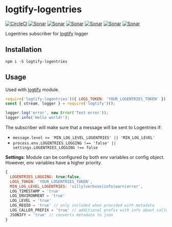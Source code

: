 # logtify-logentries
[![CircleCI](https://circleci.com/gh/dial-once/node-logtify-logentries.svg?style=svg)](https://circleci.com/gh/dial-once/node-logtify-logentries)
[![Sonar](http://proxy.dialonce.net/sonar/api/badges/gate?key=node-logtify-logentries)](http://sonar.dialonce.net/dashboard?id=node-logtify-logentries)
[![Sonar](http://proxy.dialonce.net/sonar/api/badges/measure?key=node-logtify-logentries&metric=ncloc)](http://sonar.dialonce.net/dashboard?id=node-logtify-logentries)
[![Sonar](http://proxy.dialonce.net/sonar/api/badges/measure?key=node-logtify-logentries&metric=coverage)](http://sonar.dialonce.net/dashboard?id=node-logtify-logentries)
[![Sonar](http://proxy.dialonce.net/sonar/api/badges/measure?key=node-logtify-logentries&metric=code_smells)](http://proxy.dialonce.net/sonar/api/badges/measure?key=node-logtify-logentries&metric=coverage)
[![Sonar](http://proxy.dialonce.net/sonar/api/badges/measure?key=node-logtify-logentries&metric=bugs)](http://sonar.dialonce.net/dashboard?id=node-logtify-logentries)
[![Sonar](http://proxy.dialonce.net/sonar/api/badges/measure?key=node-logtify-logentries&metric=sqale_debt_ratio)](http://sonar.dialonce.net/dashboard?id=node-logtify-logentries)

Logentries subscriber for [logtify](https://github.com/dial-once/node-logtify) logger

## Installation
```
npm i -S logtify-logentries
```

## Usage
Used with [logtify](https://github.com/dial-once/node-logtify) module.

```js
require('logtify-logentries')({ LOGS_TOKEN: 'YOUR_LOGENTRIES_TOKEN' });
const { stream, logger } = require('logtify')();

logger.log('error', new Error('Test error'));
logger.info('Hello world!');
```
The subscriber will make sure that a message will be sent to Logentries if:
* ``message.level >= 'MIN_LOG_LEVEL_LOGENTRIES' || 'MIN_LOG_LEVEL'``
* ``process.env.LOGENTRIES_LOGGING !== 'false' || settings.LOGENTRIES_LOGGING !== false``

**Settings**:
Module can be configured by both env variables or config object. However, env variables have a higher priority.
```js
{
  LOGENTRIES_LOGGING: true|false,
  LOGS_TOKEN: 'YOUR_LOGENTRIES_TOKEN',
  MIN_LOG_LEVEL_LOGENTRIES: 'silly|verbose|info|warn|error',
  LOG_TIMESTAMP = 'true'
  LOG_ENVIRONMENT = 'true'
  LOG_LEVEL = 'true'
  LOG_REQID = 'true' // only included when provided with metadata
  LOG_CALLER_PREFIX = 'true' // additional prefix with info about caller module/project/function
  JSONIFY = 'true' // converts metadata to json
}
```

